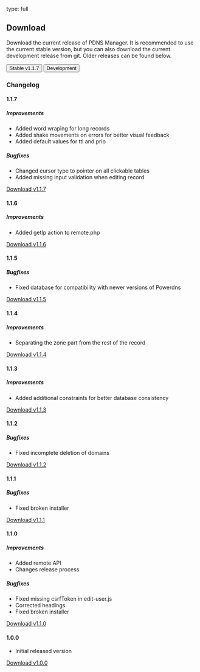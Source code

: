 type: full

## Download

Download the current release of PDNS Manager. It is recommended to use 
the current stable version, but you can also download the current 
development release from git. Older releases can be found below.

[<button class="btn btn-success piwik_download">Stable v1.1.7</button>](files/pdns-manager-1.1.7.tar.gz)
[<button class="btn btn-danger piwik_download">Development</button>](https://github.com/loewexy/pdnsmanager/archive/master.zip)


### Changelog

#### 1.1.7
##### Improvements
* Added word wraping for long records
* Added shake movements on errors for better visual feedback
* Added default values for ttl and prio

##### Bugfixes
* Changed cursor type to pointer on all clickable tables
* Added missing input validation when editing record

[<p class="piwik_download">Download v1.1.7</p>](files/pdns-manager-1.1.7.tar.gz)

#### 1.1.6
##### Improvements
* Added getIp action to remote.php

[<p class=" piwik_download">Download v1.1.6</p>](files/pdns-manager-1.1.6.tar.gz)

#### 1.1.5
##### Bugfixes
* Fixed database for compatibility with newer versions of Powerdns

[<p class="piwik_download">Download v1.1.5</p>](files/pdns-manager-1.1.5.tar.gz)

#### 1.1.4
##### Improvements
* Separating the zone part from the rest of the record

[<p class="piwik_download">Download v1.1.4</p>](files/pdns-manager-1.1.4.tar.gz)

#### 1.1.3
##### Improvements
* Added additional constraints for better database consistency

[<p class="piwik_download">Download v1.1.3</p>](files/pdns-manager-1.1.3.tar.gz)

#### 1.1.2
##### Bugfixes
* Fixed incomplete deletion of domains

[<p class="piwik_download">Download v1.1.2</p>](files/pdns-manager-1.1.2.tar.gz)

#### 1.1.1
##### Bugfixes
* Fixed broken installer

[<p class="piwik_download">Download v1.1.1</p>](files/pdns-manager-1.1.1.tar.gz)

#### 1.1.0
##### Improvements
* Added remote API
* Changes release process

##### Bugfixes
* Fixed missing csrfToken in edit-user.js
* Corrected headings
* Fixed broken installer

[<p class="piwik_download">Download v1.1.0</p>](files/pdns-manager-1.1.0.tar.gz)

#### 1.0.0

* Initial released version

[<p class="piwik_download">Download v1.0.0</p>](files/pdns-manager-1.0.0.tar.gz)
